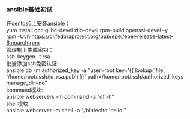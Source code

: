 ### ansible基础初试 ###

在centos6上安装ansible：  
yum install gcc glibc-devel zlib-devel  rpm-build openssl-devel –y  
rpm -Uvh https://dl.fedoraproject.org/pub/epel/epel-release-latest-6.noarch.rpm  
管理机上生成密钥：  
ssh-keygen -t rsa  
批量添加ssh免密认证:  
ansible db -m authorized_key -a "user=root key='{{ lookup('file', '/home/root/.ssh/id_rsa.pub') }}' path=/home/root/.ssh/authorized_keys manage_dir=no"  
command模块:   
ansible webservers -m command -a "df -h"  
shell模块：  
ansible webserver -m shell -a "/bin/echo 'hello'"
